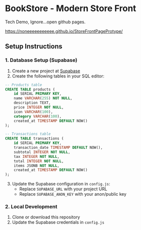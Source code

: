# BookStore - Modern Store Front

Tech Demo, Ignore...open github pages.

https://noneeeeeeeeeee.github.io/StoreFrontPageProtype/

## Setup Instructions

### 1. Database Setup (Supabase)

1. Create a new project at [Supabase](https://supabase.com)
2. Create the following tables in your SQL editor:

```sql
-- Products table
CREATE TABLE products (
    id SERIAL PRIMARY KEY,
    name VARCHAR(255) NOT NULL,
    description TEXT,
    price INTEGER NOT NULL,
    icon VARCHAR(100),
    category VARCHAR(100),
    created_at TIMESTAMP DEFAULT NOW()
);

-- Transactions table
CREATE TABLE transactions (
    id SERIAL PRIMARY KEY,
    transaction_date TIMESTAMP DEFAULT NOW(),
    subtotal INTEGER NOT NULL,
    tax INTEGER NOT NULL,
    total INTEGER NOT NULL,
    items JSONB NOT NULL,
    created_at TIMESTAMP DEFAULT NOW()
);
```

3. Update the Supabase configuration in `config.js`:
   - Replace `SUPABASE_URL` with your project URL
   - Replace `SUPABASE_ANON_KEY` with your anon/public key

### 2. Local Development

1. Clone or download this repository
2. Update the Supabase credentials in `config.js`
